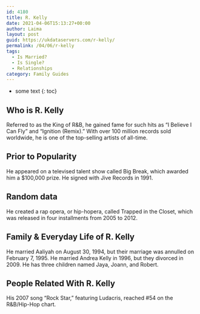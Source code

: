 ```yaml
---
id: 4180
title: R. Kelly
date: 2021-04-06T15:13:27+00:00
author: Laima
layout: post
guid: https://ukdataservers.com/r-kelly/
permalink: /04/06/r-kelly
tags:
  - Is Married?
  - Is Single?
  - Relationships
category: Family Guides
---
```


* some text
{: toc}


## Who is R. Kelly
                  
                  
                  
Referred to as the King of R&B, he gained fame for such hits as &#8220;I Believe I Can Fly&#8221; and &#8220;Ignition (Remix).&#8221; With over 100 million records sold worldwide, he is one of the top-selling artists of all-time.
                  
              
            
              
            
                
                
                
## Prior to Popularity
                  
                  
                  
He appeared on a televised talent show called Big Break, which awarded him a $100,000 prize. He signed with Jive Records in 1991.
                  
              
            
              
            
                
                
                
## Random data
                  
                  
                  
He created a rap opera, or hip-hopera, called Trapped in the Closet, which was released in four installments from 2005 to 2012.
                  
              
            
              
            
                
                
                
## Family & Everyday Life of R. Kelly
                  
                  
                  
He married Aaliyah on August 30, 1994, but their marriage was annulled on February 7, 1995. He married Andrea Kelly in 1996, but they divorced in 2009. He has three children named Jaya, Joann, and Robert.
                  
              
            
              
            
                
                
                
## People Related With R. Kelly
                  
                  
                  
His 2007 song &#8220;Rock Star,&#8221; featuring Ludacris, reached #54 on the R&B/Hip-Hop chart.
                  
              
            
              
            
                
              
            
              
              
            
            
              
            
          
          
          